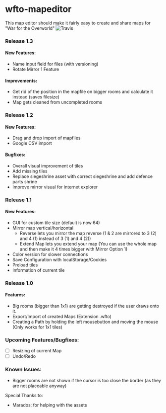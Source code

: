 ﻿# wfto-mapeditor
This map editor should make it fairly easy to create and share maps for "War for the Overworld"
![Travis](https://api.travis-ci.org/ufdada/wfto-mapeditor.svg)

### Release 1.3
#### New Features:
- Name input field for files (with versioning)
- Rotate Mirror 1 Feature

#### Improvements:
- Get rid of the position in the mapfile on bigger rooms and calculate it instead (saves filesize)
- Map gets cleaned from uncompleted rooms

### Release 1.2
#### New Features:
- Drag and drop import of mapfiles
- Google CSV import

#### Bugfixes:
- Overall visual improvement of tiles
- Add missing tiles
- Replace siegeshrine asset with correct siegeshrine and add defence parts shrine
- Improve mirror visual for internet explorer

### Release 1.1
#### New Features:
- GUI for custom tile size (default is now 64)
- Mirror map vertical/horizontal
	- Reverse lets you mirror the map reverse (1 & 2 are mirrored to 3 (2) and 4 (1) instead of 3 (1) and 4 (2))
	- Extend Map lets you extend your map (You can use the whole map and then make it 4 times bigger with Mirror Option 1)
- Color version for slower connections
- Save Configuration with localStorage/Cookies
- Preload tiles
- Information of current tile
	
### Release 1.0
#### Features:
- Big rooms (bigger than 1x1) are getting destroyed if the user draws onto it.
- Export/Import of created Maps (Extension .wfto)
- Creating a Path by holding the left mousebutton and moving the mouse (Only works for 1x1 tiles)

### Upcoming Features/Bugfixes:
- [ ] Resizing of current Map
- [ ] Undo/Redo

### Known Issues:
- Bigger rooms are not shown if the cursor is too close the border (as they are not placeable anyway)

Special Thanks to:
- Marados: for helping with the assets
